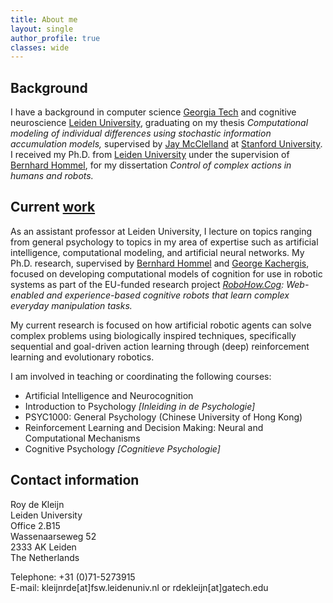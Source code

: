 ```yaml
---
title: About me
layout: single
author_profile: true
classes: wide
---
```


## Background
I have a background in computer science [Georgia Tech](http://www.gatech.edu/) and cognitive neuroscience [Leiden University](http://www.universiteitleiden.nl/), graduating on my thesis *Computational modeling of individual differences using stochastic information accumulation models,* supervised by [Jay McClelland](http://stanford.edu/~jlmcc/) at [Stanford University](http://www.stanford.edu/). I received my Ph.D. from [Leiden University](http://www.universiteitleiden.nl/) under the supervision of [Bernhard Hommel](http://www.bernhard-hommel.eu/), for my dissertation *Control of complex actions in humans and robots.*

## Current [work](http://roydekleijn.nl/my-work/)
As an assistant professor at Leiden University, I lecture on topics ranging from general psychology to topics in my area of expertise such as artificial intelligence, computational modeling, and artificial neural networks. My Ph.D. research, supervised by [Bernhard Hommel](http://www.bernhard-hommel.eu/) and [George Kachergis](http://kachergis.com/), focused on developing computational models of cognition for use in robotic systems as part of the EU-funded research project *[RoboHow.Cog](http://robohow.eu/): Web-enabled and experience-based cognitive robots that learn complex everyday manipulation tasks.*

My current research is focused on how artificial robotic agents can solve complex problems using biologically inspired techniques, specifically sequential and goal-driven action learning through (deep) reinforcement learning and evolutionary robotics.

I am involved in teaching or coordinating the following courses:

- Artificial Intelligence and Neurocognition
- Introduction to Psychology *[Inleiding in de Psychologie]*
- PSYC1000: General Psychology (Chinese University of Hong Kong)
- Reinforcement Learning and Decision Making: Neural and Computational Mechanisms
- Cognitive Psychology *[Cognitieve Psychologie]*

## Contact information
 
Roy de Kleijn  
Leiden University  
Office 2.B15  
Wassenaarseweg 52  
2333 AK Leiden  
The Netherlands  

Telephone: +31 (0)71-5273915  
E-mail: kleijnrde[at]fsw.leidenuniv.nl or rdekleijn[at]gatech.edu
